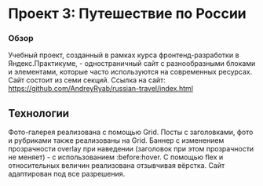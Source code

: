 # Проект 3: Путешествие по России

### Обзор
Учебный проект, созданный в рамках курса фронтенд-разработки в Яндекс.Практикуме, - одностраничный сайт с разнообразными блоками и элементами, которые часто используются на современных ресурсах. Сайт состоит из семи секций.
Ссылка на сайт: https://github.com/AndreyRyab/russian-travel/index.html

## Технологии
 Фото-галерея реализована с помощью Grid. Посты с заголовками, фото и рубриками также реализованы на Grid. Баннер с изменением прозрачности overlay при наведении (заголовок при этом прозрачности не меняет) - с использованием :before:hover.
 С помощью flex и относительных величин реализована отзывчивая вёрстка. Сайт адаптирован под все разрешения.